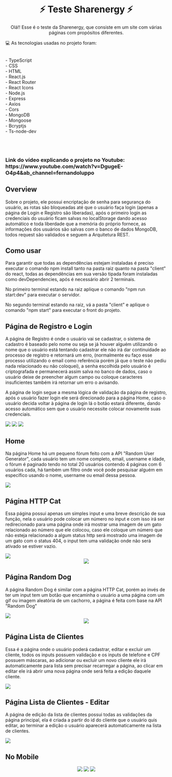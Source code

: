 <div align="center">
<h1> ⚡ Teste Sharenergy ⚡ </h1>
</div>
  
<p align="center">
  Olá!! Esse é o teste da Sharenergy, que consiste em um site com várias páginas com propósitos diferentes.
</p>
  
<p>💻 As tecnologias usadas no projeto foram:
   
<p>
<br> - TypeScript
<br> - CSS
<br> - HTML
<br> - React.js
<br> - React Router
<br> - React Icons
<br> - Node.js
<br> - Express
<br> - Axios
<br> - Cors
<br> - MongoDB
<br> - Mongoose
<br> - Bcryptjs
<br> - Ts-node-dev
</p>

<br><br>

<h3>
  Link do vídeo explicando o projeto no Youtube: https://www.youtube.com/watch?v=DgugeE-O4p4&ab_channel=fernandoluppo
</h3>

<h2>Overview</h2>
<p>
  Sobre o projeto, ele possui encriptação de senha para segurança do usuário, as rotas são bloqueadas até que o usuário faça login (apenas a página de Login e 
  Registro são liberadas), após o primeiro login as credenciais do usuário ficam salvas no localStorage dando acesso automático e toda liberdade que a memória
  do próprio fornece, as informações dos usuários são salvas com o banco de dados MongoDB, todos request são validados e seguem a Arquitetura REST.
</p>

<h2>Como usar</h2>

<p>
  Para garantir que todas as dependências estejam instaladas é preciso executar o comando npm install tanto na pasta raiz quanto na pasta "client" do react, 
  todas as dependências em sua versão tipada foram instaladas como devDependencies, após é necessário abrir 2 terminais.
</p>
<p>
  No primeiro terminal estando na raiz aplique o comando "npm run start:dev" para executar o servidor.
</p>
<p>
  No segundo terminal estando na raiz, vá a pasta "client" e aplique o comando "npm start" para executar o front do projeto.
</p>

<h2>Página de Registro e Login</h2>

<p>
  A página de Registro é onde o usuário vai se cadastrar, o sistema de cadastro é baseado pelo nome ou seja se já houver alguém utilizando o nome que o usuário está
  tentando cadastrar ele não irá dar continuidade ao processo de registro e retornará um erro, (normalmente eu faço esse processo utilizando o email como referência
  porém já que o teste não pediu nada relacionado eu não coloquei), a senha escolhida pelo usuário é criptografada e permanecerá assim salva no banco de dados, caso
  o usuário deixe de preencher algum campo ou coloque caracteres insuficientes também irá retornar um erro o avisando.
  
  A página de login segue a mesma lógica de validação da página de registro, após o usuário fazer login ele será direcionado para a página Home, caso o usuário
  decida voltar à página de login lá o botão estará diferente, dando acesso automático sem que o usuário necessite colocar novamente suas credenciais.
  
</p>
<img src=https://user-images.githubusercontent.com/95176596/211108051-5acba413-3587-4699-a4dc-0a427b77924a.png />
<img src=https://user-images.githubusercontent.com/95176596/211114311-5db63bfa-b0f1-4d29-90fc-29169d875f60.png />
<img src=https://user-images.githubusercontent.com/95176596/211114483-919bcee0-d9e4-49ff-b216-0175491ad583.png />

<h2>Home</h2>
<p>
  Na página Home há um pequeno fórum feito com a API "Random User Generator", cada usuário tem um nome completo, email, username e idade, o fórum é paginado
  tendo no total 20 usuários contendo 4 páginas com 6 usuários cada, há também um filtro onde você pode pesquisar alguém em específico usando o nome, username
  ou email dessa pessoa.
</p>

<img src=https://user-images.githubusercontent.com/95176596/211115042-dad9f10f-be23-444c-bdda-033a48f73dc6.png />

<h2>Página HTTP Cat</h2>
<p>
  Essa página possui apenas um simples input e uma breve descrição de sua função, nela o usuário pode colocar um número no input e com isso irá ser redirecionado
  para uma página onde irá mostrar uma imagem de um gato relacionado ao número que ele colocou, caso ele coloque um número que não esteja relacionado a algum
  status http será mostrado uma imagem de um gato com o status 404, o input tem uma validação onde não será ativado se estiver vazio.
</p>

<img src=https://user-images.githubusercontent.com/95176596/211115546-c79898ec-aff8-4f49-8868-a4cf4e561238.png />
<div align="center">
  <img src=https://user-images.githubusercontent.com/95176596/211115936-c6839141-ad9f-4b8d-aa14-c72d759bd41a.gif />
</div>

<h2>Página Random Dog</h2>
<p>
  A página Random Dog é similar com a página HTTP Cat, porém ao invés de ter um input tem um botão que encaminha o usuário a uma página com um gif ou imagem aleatória
  de um cachorro, a página é feita com base na API "Random Dog"
</p>

<img src=https://user-images.githubusercontent.com/95176596/211116319-38603444-485e-4023-83ae-aa2a4b57cc6b.png />
<div align="center">
  <img src=https://user-images.githubusercontent.com/95176596/211117076-5f3a43a4-d52a-4d64-8d29-41b2b8d38536.gif />
</div>

<h2>Página Lista de Clientes</h2>
<p>
  Essa é a página onde o usuário poderá cadastrar, editar e excluir um cliente, todos os inputs possuem validação e os inputs de telefone e CPF possuem máscaras,
  ao adicionar ou excluir um novo cliente ele irá automaticamente para lista sem precisar recarregar a página, ao clicar em editar ele irá abrir uma nova página
  onde será feita a edição daquele cliente.
</p>

<img src=https://user-images.githubusercontent.com/95176596/211120338-c50b0db3-f59f-444b-978f-72271c93ada6.png />

<h2>Página Lista de Clientes - Editar</h2>
<p>
  A página de edição da lista de clientes possui todas as validações da página principal, ela é criada a partir do id do cliente que o usuário quis editar, ao
  terminar a edição o usuário aparecerá automaticamente na lista de clientes.
</p>

<img src=https://user-images.githubusercontent.com/95176596/211121055-ef058552-079b-43be-befa-32796f8240e4.png />

<h2>No Mobile</h2>
<div align="center">
  <img src=https://user-images.githubusercontent.com/95176596/211121720-d402fdb1-41ef-4421-a8b3-6506236a3235.gif />
  <img src=https://user-images.githubusercontent.com/95176596/211121374-cc37bcda-4201-4add-be28-c55cc7c281ce.gif />
  <img src=https://user-images.githubusercontent.com/95176596/211121599-bdcdfe30-b2d8-45c8-b9b2-6499542c1c45.gif />
</div>


